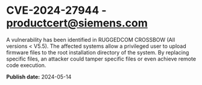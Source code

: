 # CVE-2024-27944 - productcert@siemens.com

A vulnerability has been identified in RUGGEDCOM CROSSBOW (All versions < V5.5). The affected systems allow a privileged user to upload firmware files to the root installation directory of the system. By replacing specific files, an attacker could tamper specific files or even achieve remote code execution.

**Publish date:** 2024-05-14
